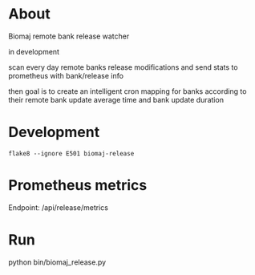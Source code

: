 # About

Biomaj remote bank release watcher

in development

scan every day remote banks release modifications and send stats to prometheus with bank/release info

then goal is to create an intelligent cron mapping for banks according to their remote bank update average time and bank update duration


# Development

    flake8 --ignore E501 biomaj-release

# Prometheus metrics

Endpoint: /api/release/metrics


# Run

python bin/biomaj_release.py
